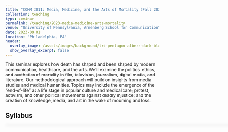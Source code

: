```yaml
---
title: "COMM 3011: Media, Medicine, and the Arts of Mortality (Fall 2023)"
collection: teaching
type: seminar
permalink: /teaching/2023-media-medicine-arts-mortality
venue: "University of Pennsylvania, Annenberg School for Communication"
date: 2023-09-01
location: "Philadelphia, PA"
header:
  overlay_image: /assets/images/background/tri-pentagon-albers-dark-blue-green.svg
  show_overlay_excerpt: false
---
```



This seminar explores how death has shaped and been shaped by modern communication, healthcare, and the arts. We’ll examine the politics, ethics, and aesthetics of mortality in film, television, journalism, digital media, and literature. Our methodological approach will build on insights from media studies and medical humanities. Topics may include the emergence of the “end-of-life” as a life stage in popular culture and medical care; protest, activism, and other political movements against deadly injustice; and the creation of knowledge, media, and art in the wake of mourning and loss.


## Syllabus

<div id="adobe-dc-view" style="width: 800px; box-shadow: 1px 1px 10px 1px #dadada;"></div>
 <script type="text/javascript" src="https://acrobatservices.adobe.com/view-sdk/viewer.js"></script>

<script>
const viewerConfig = {
    embedMode: "IN_LINE"
};
/* Wait for Adobe Acrobat Services PDF Embed API to be ready */
document.addEventListener("adobe_dc_view_sdk.ready", function () {
    /* Initialize the AdobeDC View object */
    var adobeDCView = new AdobeDC.View({
        /* Pass your registered client id */
        clientId: "241b806eb52c4795a0e80b0e242ac9ec",
        /* Pass the div id in which PDF should be rendered */
        divId: "adobe-dc-view",
    });
    /* Invoke the file preview API on Adobe DC View object */
    adobeDCView.previewFile({
        /* Pass information on how to access the file */
        content: {
            /* Location of file where it is hosted */
            location: {
                url: "/assets/documents/comm3011-syllabus.pdf",
            },
        },
        /* Pass meta data of file */
        metaData: {
            /* file name */
            fileName: "comm3011-syllabus.pdf"
        }
    }, viewerConfig);
});
</script>